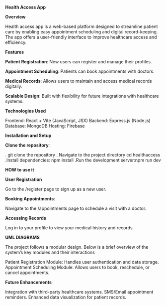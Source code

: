 **Health Access App**


**Overview**

Health access app is a web-based platform designed to streamline patient care by enabling easy appointment scheduling and digital record-keeping. 
The app offers a user-friendly interface to improve healthcare access and efficiency.

**Features**

**Patient Registration**: New users can register and manage their profiles.

**Appointment Scheduling**: Patients can book appointments with doctors.

**Medical Records**: Allows users to maintain and access medical records digitally.

**Scalable Design**: Built with flexibility for future integrations with healthcare systems.


**Technologies Used**

Frontend: React + Vite (JavaScript, JSX)
Backend: Express.js (Node.js)
Database: MongoDB
Hosting: Firebase

**Installation and Setup**

**Clone the repository**:

. git clone the repository
. Navigate to the project directory cd healthaccess
.Install dependencies: npm install
.Run the development server:npm run dev 

 **HOW to use it**
 
**User Registration**

Go to the /register page to sign up as a new user.

**Booking Appointments**:

Navigate to the /appointments page to schedule a visit with a doctor.

**Accessing Records**

Log in to your profile to view your medical history and records.

**UML DIAGRAMS**

The project follows a modular design. Below is a brief overview of the system’s key modules and their interactions

Patient Registration Module: Handles user authentication and data storage.
Appointment Scheduling Module: Allows users to book, reschedule, or cancel appointments.

**Future Enhancements**

Integration with third-party healthcare systems.
SMS/Email appointment reminders.
Enhanced data visualization for patient records.
